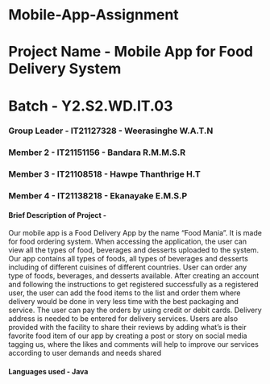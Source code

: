 # Mobile-App-Assignment
# Project Name - Mobile App for Food Delivery System
# Batch - Y2.S2.WD.IT.03
### Group Leader - IT21127328 - Weerasinghe W.A.T.N
### Member 2 - IT21151156 - Bandara R.M.M.S.R
### Member 3 - IT21108518 - Hawpe Thanthrige H.T
### Member 4 - IT21138218 - Ekanayake E.M.S.P

#### Brief Description of Project - 
Our mobile app is a Food Delivery App by the name “Food Mania”. It is made for food ordering system. When accessing the application, the user can view all the types of food, beverages and desserts uploaded to the system. Our app contains all types of foods, all types of beverages and desserts including of different cuisines of different countries. User can order any type of foods, beverages, and desserts available. After creating an account 
and following the instructions to get registered successfully as a registered user, the user can add the food items to the list and order them where delivery would be done in very less time with the best packaging and service. The user can pay the orders by using credit or debit cards. Delivery address is needed to be entered for delivery services. Users are also provided with the facility to share their reviews by adding what’s is their favorite food item of our app by 
creating a post or story on social media tagging us, where the likes and comments will help to improve our services according to user demands and needs shared
#### Languages used - Java   
